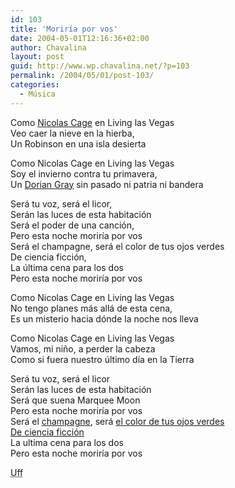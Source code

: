 ```yaml
---
id: 103
title: 'Moriría por vos'
date: 2004-05-01T12:16:36+02:00
author: Chavalina
layout: post
guid: http://www.wp.chavalina.net/?p=103
permalink: /2004/05/01/post-103/
categories:
  - Música
---
```

Como <a href="http://www.canoe.ca/JamMoviesReviewsL/leavingvegas.html" target="_blank">Nicolas Cage</a> en Living las Vegas  
Veo caer la nieve en la hierba,  
Un Robinson en una isla desierta 

Como Nicolas Cage en Living las Vegas  
Soy el invierno contra tu primavera,  
Un <a href="http://www.chavalina.net/comentar.php?idpost=56" target="_self">Dorian Gray</a> sin pasado ni patria ni bandera 

Será tu voz, será el licor,  
Serán las luces de esta habitación  
Será el poder de una canción,  
Pero esta noche moriría por vos  
Será el champagne, será el color de tus ojos verdes  
De ciencia ficción,  
La última cena para los dos  
Pero esta noche moriría por vos 

Como Nicolas Cage en Living las Vegas  
No tengo planes más allá de esta cena,  
Es un misterio hacia dónde la noche nos lleva 

Como Nicolas Cage en Living las Vegas  
Vamos, mi ni&ntilde;o, a perder la cabeza  
Como si fuera nuestro último día en la Tierra

Será tu voz, será el licor  
Serán las luces de esta habitación  
Será que suena Marquee Moon  
Pero esta noche moriría por vos  
Será el <a href="http://www.artlebedev.ru/studio/posters/champagne/champagne-1024x768.jpg" target="_blank">champagne</a>, será <a href="varios/ojos.htm" target="_self">el color de tus ojos verdes <br /> De ciencia ficción</a>  
La ultima cena para los dos  
Pero esta noche moriría por vos 

<acronym title="joder, que a punto he estado de buscar una foto tuya sólo para poner tus ojos">Uff</acronym>